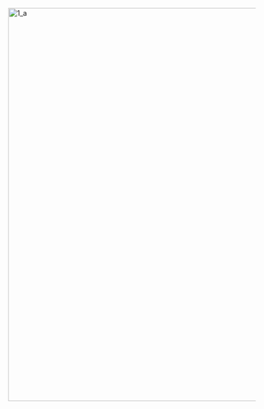 <a href="https://github.com/AlmeidaAlin3/MachineLearning/blob/master/ProblemSet1/Exercise1/img/1_a.png"><img src="https://github.com/AlmeidaAlin3/MachineLearning/blob/master/ProblemSet1/Exercise1/img/1a.png" title="1_a" alt="1_a" width="800"></a>
